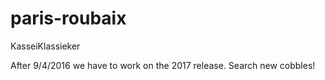 # paris-roubaix
KasseiKlassieker

After 9/4/2016 we have to work on the 2017 release.
Search new cobbles!
